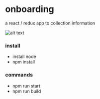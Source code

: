 
# onboarding
a react / redux app to collection information

![alt text](https://hellraiserrob.github.io/onboarding/images/screenshot.png "A Screenshot of onboarding")

### install

- install node
- npm install


### commands

- npm run start
- npm run build